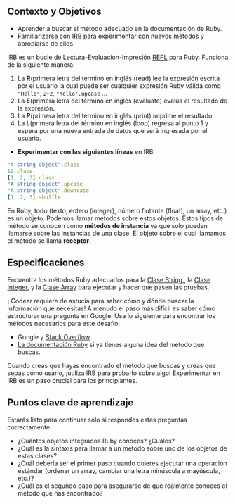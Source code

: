 ## Contexto y Objetivos
- Aprender a buscar el método adecuado en la documentación de Ruby.
- Familiarizarse con IRB para experimentar con nuevos métodos y apropiarse de ellos.

IRB es un bucle de Lectura-Evaluación-Impresión [REPL](http://en.wikipedia.org/wiki/Read%E2%80%93eval%E2%80%93print_loop) para Ruby. Funciona de la siguiente manera:

1. La **R**(primera letra del término en inglés (read) lee la expresión escrita por el usuario la cual puede ser cualquier expresión Ruby válida como `"Hello"`, `2+2`, `"hello".upcase` …
2. La **E**(primera letra del término en inglés (evaluate) evalúa el resultado de la expresión.
3. La **P**(primera letra del término en inglés (print) imprime el resultado.
4. La **L**(primera letra del término en inglés (loop) regresa al punto 1 y espera por una nueva entrada de datos que será ingresada por el usuario.

* **Experimentar con las siguientes líneas** en IRB:

```ruby
"A string object".class
19.class
[1, 2, 3].class
"A string object".upcase
"A string object".downcase
[1, 2, 3].shuffle
```

En Ruby, todo (texto, entero (integer), número flotante (float), un array, etc.) es un objeto. Podemos llamar métodos sobre estos objetos. Estos tipos de método se conocen como **métodos de instancia** ya que solo pueden llamarse sobre las instancias de una clase. El objeto sobre el cual llamamos el método se llama **receptor**.

## Especificaciones

Encuentra los métodos Ruby adecuados para la [Clase String ](http://ruby-doc.org/core-2.5.3/String.html), la [Clase Integer](http://ruby-doc.org/core-2.5.3/Integer.html), y la [Clase Array](http://ruby-doc.org/core-2.5.3/Array.html) para ejecutar y hacer que pasen las pruebas.

¡ Codear requiere de astucia para saber cómo y dónde buscar la información que necesitas! A menudo el paso más difícil es saber cómo estructurar una pregunta en Google. Usa lo siguiente para encontrar los métodos necesarios para este desafío:

* Google y [Stack Overflow](http://stackoverflow.com/)
* [La documentación Ruby](http://ruby-doc.org) si ya tienes alguna idea del método que buscas.

Cuando creas que hayas encontrado el método que buscas y creas que sepas cómo usarlo, ¡utiliza IRB para probarlo sobre algo! Experimentar en IRB es un paso crucial para los principiantes.

## Puntos clave de aprendizaje

Estarás listo para continuar sólo si respondes estas preguntas correctamente:

- ¿Cuántos objetos integrados Ruby conoces? ¿Cuáles?
- ¿Cuál es la sintaxis para llamar a un método sobre uno de los objetos de estas clases?
- ¿Cuál debería ser el primer paso cuando quieres ejecutar una operación estándar (ordenar un array, cambiar una letra minúscula a mayúscula, etc.)?
- ¿Cuál es el segundo paso para asegurarse de que realmente conoces el método que has encontrado?
